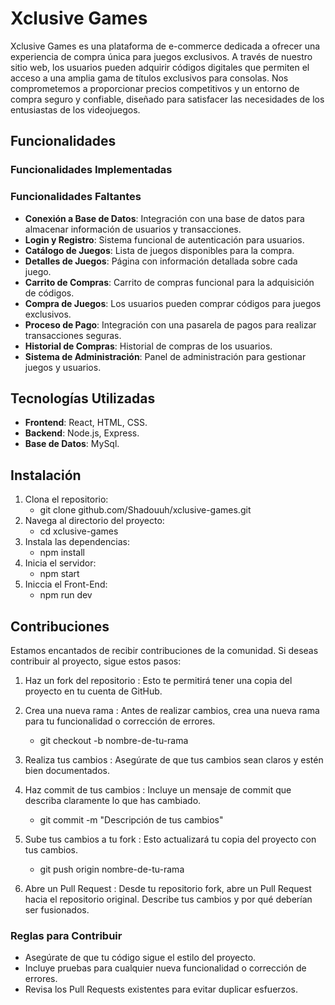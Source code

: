 # Xclusive Games

Xclusive Games es una plataforma de e-commerce dedicada a ofrecer una experiencia de compra única para juegos exclusivos. A través de nuestro sitio web, los usuarios pueden adquirir códigos digitales que permiten el acceso a una amplia gama de títulos exclusivos para consolas. Nos comprometemos a proporcionar precios competitivos y un entorno de compra seguro y confiable, diseñado para satisfacer las necesidades de los entusiastas de los videojuegos.

## Funcionalidades

### Funcionalidades Implementadas

### Funcionalidades Faltantes
- **Conexión a Base de Datos**: Integración con una base de datos para almacenar información de usuarios y transacciones.
- **Login y Registro**: Sistema funcional de autenticación para usuarios.
- **Catálogo de Juegos**: Lista de juegos disponibles para la compra.
- **Detalles de Juegos**: Página con información detallada sobre cada juego.
- **Carrito de Compras**: Carrito de compras funcional para la adquisición de códigos.
- **Compra de Juegos**: Los usuarios pueden comprar códigos para juegos exclusivos.
- **Proceso de Pago**: Integración con una pasarela de pagos para realizar transacciones seguras.
- **Historial de Compras**: Historial de compras de los usuarios.
- **Sistema de Administración**: Panel de administración para gestionar juegos y usuarios.

## Tecnologías Utilizadas
- **Frontend**: React, HTML, CSS.
- **Backend**: Node.js, Express.
- **Base de Datos**: MySql.

## Instalación
1. Clona el repositorio:
   - git clone github.com/Shadouuh/xclusive-games.git
2. Navega al directorio del proyecto:
    - cd xclusive-games
3. Instala las dependencias:
    - npm install
4. Inicia el servidor:
    - npm start
5. Iniccia el Front-End:
    - npm run dev
 

## Contribuciones
Estamos encantados de recibir contribuciones de la comunidad. Si deseas contribuir al proyecto, sigue estos pasos:

1. Haz un fork del repositorio : Esto te permitirá tener una copia del proyecto en tu cuenta de GitHub.
2. Crea una nueva rama : Antes de realizar cambios, crea una nueva rama para tu funcionalidad o corrección de errores.
   - git checkout -b nombre-de-tu-rama

3. Realiza tus cambios : Asegúrate de que tus cambios sean claros y estén bien documentados.
4. Haz commit de tus cambios : Incluye un mensaje de commit que describa claramente lo que has cambiado.
   - git commit -m "Descripción de tus cambios"

5. Sube tus cambios a tu fork : Esto actualizará tu copia del proyecto con tus cambios.
   - git push origin nombre-de-tu-rama

6. Abre un Pull Request : Desde tu repositorio fork, abre un Pull Request hacia el repositorio original. Describe tus cambios y por qué deberían ser fusionados.

### Reglas para Contribuir
- Asegúrate de que tu código sigue el estilo del proyecto.
- Incluye pruebas para cualquier nueva funcionalidad o corrección de errores.
- Revisa los Pull Requests existentes para evitar duplicar esfuerzos.